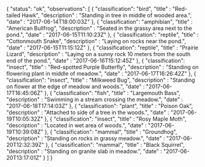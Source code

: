 {
    "status": "ok",
    "observations": [
		   {
		   "classification": "bird",
		   "title" : "Red-tailed Hawk",
		   "description" : "Standing in tree in middle of wooded area.",
		   "date" : "2017-06-14T18:00:03Z"
		   },
		   {
		   "classification": "amphibian",
		   "title" : "American Bullfrog",
		   "description" : "Seated in the grassy area next to the pond.",
		   "date" : "2017-06-15T11:10:23Z"
		   },
		   {
		   "classification": "reptile",
		   "title" : "Cottonmouth Snake",
		   "description" : "Laying on rocks near the pond.",
		   "date" : "2017-06-15T11:15:12Z"
		   },
			{
		   "classification": "reptile",
		   "title" : "Prairie Lizard",
		   "description" : "Laying on a sunny rock 10 meters from the south end of the pond.",
		   "date" : "2017-06-16T15:12:45Z"
		   },
			{
		   "classification": "insect",
		   "title" : "Red-spotted Purple Butterfly",
		   "description" : "Standing on flowering plant in middle of meadow.",
		   "date" : "2017-06-17T16:26:42Z"
		   },
			{
		   "classification": "insect",
		   "title" : "Milkweed Bug",
		   "description" : "Standing on flower at the edge of meadow and woods.",
		   "date" : "2017-06-17T16:45:06Z"
		   },
			{
		   "classification": "fish",
		   "title" : "Largemouth Bass",
		   "description" : "Swimming in a stream crossing the meadow.",
		   "date" : "2017-06-18T17:14:03Z"
		   },
			{
		   "classification": "plant",
		   "title" : "Poison Oak",
		   "description" : "Attached to side of a tree in the woods.",
		   "date" : "2017-06-19T10:05:32Z"
		   },
			{
		   "classification": "insect",
		   "title" : "Rosy Maple Moth",
		   "description" : "Located in wet area of woods.",
		   "date" : "2017-06-19T10:39:08Z"
		   },
			{
		   "classification": "mammal",
		   "title" : "Groundhog",
		   "description" : "Standing on rocks in grassy meadow.",
		   "date" : "2017-06-20T12:32:39Z"
		   },
			{
		   "classification": "mammal",
		   "title" : "Black Squirrel",
		   "description" : "Standing on granite slab in meadow.",
		   "date" : "2017-06-20T13:17:01Z"
		   }
		]
}
                
